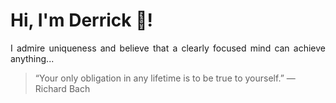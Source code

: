 # Hi, I'm Derrick 👋!
<p align="justify">I admire uniqueness and believe that a clearly focused mind can achieve anything...</p> 
<!-- #quote-start -->
<blockquote>&ldquo;Your only obligation in any lifetime is to be true to yourself.&rdquo; &mdash; <footer>Richard Bach</footer></blockquote>
<!-- #quote-end -->
